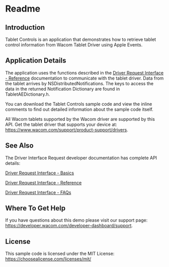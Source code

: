 # Readme

## Introduction
Tablet Controls is an application that demonstrates how to retrieve tablet control information from Wacom Tablet Driver using Apple Events.

## Application Details
The application uses the functions described in the [Driver Request Interface - Reference](https://developer-docs.wacom.com/docs/icbt/macos/dri/dri-reference/)
 documentation to communicate with the tablet driver. Data from the tablet arrives by NSDistributedNotifications. The keys to access the data in the returned Notification Dictionary are found in TabletAEDictionary.h.

You can download the Tablet Controls sample code and view the inline comments to find out detailed information about the sample code itself.

All Wacom tablets supported by the Wacom driver are supported by this API. Get the tablet driver that supports your device at: https://www.wacom.com/support/product-support/drivers.

## See Also  

The Driver Interface Request developer documentation has complete API details:

[Driver Request Interface - Basics](https://developer-docs.wacom.com/docs/icbt/macos/dri/dri-basics/)

[Driver Request Interface - Reference](https://developer-docs.wacom.com/docs/icbt/macos/dri/dri-reference/)

[Driver Request Interface - FAQs](https://developer-support.wacom.com/hc/en-us/articles/12845119756055)
  


## Where To Get Help
If you have questions about this demo please visit our support page: https://developer.wacom.com/developer-dashboard/support. 

## License
This sample code is licensed under the MIT License: https://choosealicense.com/licenses/mit/

